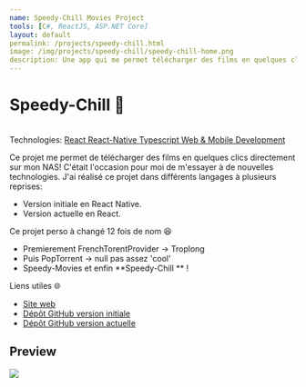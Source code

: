 ```yaml
---
name: Speedy-Chill Movies Project
tools: [C#, ReactJS, ASP.NET Core]
layout: default
permalink: /projects/speedy-chill.html
image: /img/projects/speedy-chill/speedy-chill-home.png
description: Une app qui me permet télécharger des films en quelques click!.
---
```


# Speedy-Chill 🎥

<p class="post-metadata text-muted">
 <br>Technologies: 
<a class="text-decoration-none no-underline" href="/projects/tools#react">
    <span class="tag badge badge-pill text-primary border border-primary">React</span>
</a>

<a class="text-decoration-none no-underline" href="/projects/tools#react">
    <span class="tag badge badge-pill text-primary border border-primary">React-Native</span>
</a>
<a class="text-decoration-none no-underline" href="/projects/tools#javascript">
    <span class="tag badge badge-pill text-primary border border-primary">Typescript</span>
</a>

<a class="text-decoration-none no-underline" href="/projects/tools#web-development">
    <span class="tag badge badge-pill text-primary border border-primary">Web & Mobile Development</span>
</a>
</p>
Ce projet me permet de télécharger des films en quelques clics directement sur mon NAS! C'était l'occasion pour moi de m'essayer à de nouvelles technologies. J'ai réalisé ce projet dans différents langages à plusieurs reprises:

- Version initiale en React Native.
- Version actuelle en React.


Ce projet perso à changé 12 fois de nom 😆
- Premierement FrenchTorentProvider -> Troplong
- Puis PopTorrent -> null pas assez 'cool'
- Speedy-Movies et enfin **Speedy-Chill ** !



Liens utiles 🌐

- [Site web](https://speedychill.qmartinez.com/)
- [Dépôt GitHub version initiale](https://gitlab.com/AzRunRCE/frenchtorrentfinder-client)
- [Dépôt GitHub version actuelle](https://gitlab.com/AzRunRCE/pop-torrents)


## Preview
<img src="/img/projects/speedy-chill/speedy-chill.gif"  class="responsive" />



